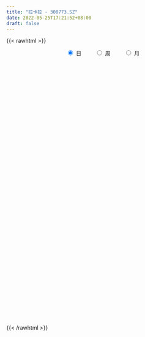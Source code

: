 ```yaml
---
title: "拉卡拉 - 300773.SZ"
date: 2022-05-25T17:21:52+08:00
draft: false
---
```

{{< rawhtml >}}
    <div style="text-align: center">
        <label style="padding: 1rem;"><input style="margin-right: .5rem" type="radio" name="period" value="D" checked onclick="period_change(this)">日</label>
        <label style="padding: 1rem;"><input style="margin-right: .5rem" type="radio" name="period" value="W" onclick="period_change(this)">周</label>
        <label style="padding: 1rem;"><input style="margin-right: .5rem" type="radio" name="period" value="M" onclick="period_change(this)">月</label>
    </div>
    <div id="chart" style="height: 700px;"></div> 
    <script type="text/javascript">
        const D_v = [160803.07,142624.68,142027.37,134098.6,210594.05,122995.12,92551.26,99454.28,98349.38,88861.72,152789.15,98281.99,84062.99,94572.2,73981.0,68712.71,73142.75,70238.64,52248.59,117407.49,98690.76,68295.58,71777.97,56145.43,89447.93,79401.2,80476.57,78385.4,79504.17,53395.86,86072.72,99013.76,75111.42,53723.32,44876.22,64886.7,54981.25,50075.33,103190.24,59879.41,67711.13,62256.85,69714.09,57352.68,43691.72,42461.54,56868.81,46925.63,53763.4,118138.87,109251.07,67720.9,59490.96,54091.11,56955.61,73068.16,64398.4,45471.44,58974.86,43978.94,95397.65,47948.38,42957.52,72365.33,58692.21,67664.6,61255.39,250917.58,187028.01,131030.06,119311.17,127317.0,115312.18,125738.49,98081.12,96312.01,86661.21,142936.98,91815.79,93757.58,81624.44,105841.49,92681.09,84234.96,100595.49,86001.74,79001.9,90422.53,79193.86,53445.3,42425.0,48021.28,52567.78,54932.78,48536.27,56606.98,51256.06,49520.22,41208.78,37449.37,33911.72,26896.24,46286.47,62187.99,88959.56,131262.37,68578.42,48716.13,46312.64,48865.7,60146.14,66788.02,49439.53,47555.42,57790.4,36535.04,42555.96,77319.53,43198.57,61859.46,116338.09,69682.22,60973.66,74834.9,82156.03,164955.34,109828.82,84692.45,162888.24,229321.56,142900.37,123500.33,762430.39,539450.74,445153.13,410130.46,298800.4,219294.68,223943.92,175053.57,129931.35,180282.38,137552.0,208005.96,334905.52,236902.97,167541.67,288715.2,243655.62,223405.75,209153.6,147527.66,214246.8,127700.8,230752.35,120829.55,157215.28,146775.84,249477.04,211222.87,234439.64,328757.03,250188.68,190160.87,159554.38,209894.17,183441.37,471820.02,354684.09,196484.45,234873.09,166933.84,209910.57,251033.05,128261.98,135387.54,110038.04,92597.26,110077.21,440983.11,249787.75,301172.2,184467.81,246397.4,211951.42,181475.98,136838.85,194658.1,195526.06,126090.07,309888.08,155456.4,269683.94,166381.39,123021.29,152206.38,111652.95,97383.87,90529.92,116971.31,104240.63,118476.55,74863.73,106105.95,115334.8,135847.63,105745.18,91927.96,106570.92,87595.92,95356.65,83148.17,54639.32,75578.39,78178.12,166766.42,102304.94,160818.34,118980.08,85359.53,123168.72,71171.86,70312.89,50267.34,123802.76,64283.63,48995.52,67248.43,71680.06,70955.97,124248.7,95804.0,89849.77,93017.09,123295.13,133988.28,136995.11,94008.52,117317.4,159561.95,86504.01,80829.41,88344.72,60303.06,110477.16,73625.13,71790.51,67655.94,115772.66,73933.62]
const D_histogram = [0.0,-0.0660321368,-0.0463718891,-0.0939034547,-0.2516814458,-0.3695214125,-0.402978935,-0.3821511604,-0.3696388981,-0.3385395336,-0.3572755943,-0.3103627364,-0.2540485801,-0.2548417058,-0.241028379,-0.2220638355,-0.158877152,-0.095812014,-0.0505887248,0.0367176291,0.0921335649,0.1155117455,0.0886025356,0.0817988002,0.1266957886,0.1624266745,0.1857019132,0.170808866,0.1221732608,0.1050755294,0.0637295647,-0.0105760275,-0.0224868457,-0.043115616,-0.0495218438,-0.066348438,-0.0484678883,-0.0230621425,0.031308068,0.0447515661,0.08023769,0.123029349,0.1187367565,0.0963742465,0.0872510213,0.0918107281,0.0591878079,0.043125382,0.0254229478,-0.061360442,-0.2122803203,-0.2858762029,-0.3358534407,-0.3293510041,-0.2819329994,-0.2126275871,-0.1423247044,-0.0894356955,-0.081300708,-0.0523182216,0.0508723177,0.1108103439,0.1389675699,0.1817884909,0.1756198881,0.2063154197,0.1814561349,0.3339022242,0.3679182636,0.3646498566,0.3622413942,0.3615870925,0.3542224913,0.3403161942,0.2909923752,0.2194774154,0.1953762514,0.2190420262,0.2070896888,0.1965797065,0.1883530232,0.1649668367,0.1239944442,0.0687591773,0.0449754466,-0.0102812804,-0.0702192337,-0.1514872042,-0.2153537028,-0.2191639326,-0.2382396367,-0.2155626904,-0.2088949251,-0.2217074755,-0.2091768706,-0.249226686,-0.2078844628,-0.1299842365,-0.0744390416,-0.043943953,-0.0146938155,-0.0049546089,0.0105633941,-0.0209118987,0.0360041188,0.0782478576,0.0846517549,0.0661487626,0.0443409849,0.0176749097,-0.0157840705,-0.0804287104,-0.0799993925,-0.0635120382,-0.0785226602,-0.0759336845,-0.0514272693,-0.009245468,0.0086395701,0.0396947386,0.0926024934,0.1223990923,0.1441654036,0.1741069407,0.1433884773,0.2010156232,0.1835398689,0.1750102228,0.0974694117,0.1221916179,0.1175383882,0.1084891264,0.3891965258,0.4159953558,0.4357349833,0.4790164294,0.3830830844,0.2870114291,0.1192921413,0.0306957084,-0.0407478872,-0.0822861135,-0.0988861246,-0.070679992,0.0034375445,-0.0028608844,0.0096972891,0.0333939932,0.0608392507,0.0858657549,0.0612817006,0.0482332543,-0.0744353101,-0.1156217553,-0.0726817212,-0.0518503076,-0.0101120971,0.0087417885,0.0537254277,0.0526175187,0.055105481,0.0053462321,0.0377548085,-0.007117527,-0.0406236392,-0.099618126,-0.1719067706,-0.0607227035,-0.0284936567,-0.0161059888,-0.0422942516,-0.1033172873,-0.0985003582,-0.253469865,-0.3307721382,-0.4605252066,-0.4857520594,-0.4526069943,-0.3657125322,-0.1103662773,0.0344880012,0.1330484226,0.157555855,0.1882495012,0.1639847551,0.0985132775,0.0614759413,0.0344893667,-0.0595281793,-0.1043413614,-0.2618696557,-0.3280284579,-0.2720760552,-0.2363498583,-0.2108061326,-0.1618706786,-0.1719458673,-0.1995806035,-0.2139815986,-0.2533068482,-0.2443503484,-0.2165315535,-0.2321000397,-0.2862812372,-0.2660830542,-0.2054612713,-0.1490157842,-0.1124853096,-0.0511670151,-0.0061279305,-0.0240553501,-0.0217420919,-0.0240448485,-0.0373616127,-0.0051061942,0.0680736271,0.1093058731,0.1849011259,0.1634165722,0.1309776741,0.0107499949,-0.0312268084,-0.1042105994,-0.1338532708,-0.2008419421,-0.2355766386,-0.2298684457,-0.2151793421,-0.2340695423,-0.2495084934,-0.3073549706,-0.3261455978,-0.2663979028,-0.2320627674,-0.1434509351,-0.0200323325,0.0785732017,0.1575545895,0.2139929191,0.2483881364,0.2761706266,0.3072951844,0.3049973116,0.2945779239,0.2866010466,0.2639656107,0.2620835557,0.2682434002,0.182144789,0.149532327]
const D_fast = [0.0,-0.0825401709,-0.0744728955,-0.1454803248,-0.3661786774,-0.5763989971,-0.7106012534,-0.785311269,-0.8652087311,-0.9187442501,-1.0267992094,-1.0574770355,-1.0646750242,-1.1291785764,-1.1756223443,-1.2121737597,-1.1887063642,-1.1495942297,-1.1170181217,-1.0205323605,-0.9420830335,-0.8898269165,-0.8945854925,-0.8809395279,-0.8043685923,-0.7280310378,-0.6583303208,-0.6305211514,-0.6486134415,-0.6394422906,-0.6648558641,-0.7418054632,-0.7593379928,-0.7907456671,-0.8095323558,-0.8429460595,-0.8371824819,-0.8175422718,-0.7553450442,-0.7307136546,-0.6751681082,-0.601619112,-0.5762275154,-0.5744964637,-0.5618069336,-0.5342945447,-0.552120513,-0.5574015935,-0.5687482907,-0.670871791,-0.8748617494,-1.0199266826,-1.1538672807,-1.229702595,-1.2527678402,-1.2366193247,-1.201897618,-1.1713675331,-1.1835577226,-1.1676547916,-1.0517461728,-0.9641055607,-0.9012064422,-0.8129383985,-0.7752020292,-0.6929276427,-0.6724228938,-0.4365012484,-0.3105056431,-0.222611586,-0.1344596999,-0.0447172284,0.0364737932,0.1076465447,0.1310708195,0.1144252135,0.1391681124,0.2175943937,0.2574144786,0.2960494228,0.3349109954,0.3527665181,0.3427927365,0.304747264,0.292207395,0.2343803478,0.1568875861,0.0377478146,-0.0799571097,-0.1385583227,-0.217193936,-0.2484076623,-0.2939636283,-0.3622030475,-0.4019666603,-0.5043231471,-0.5149520397,-0.4695478724,-0.432612438,-0.4131033377,-0.3875266541,-0.3790260996,-0.3608672482,-0.3975705156,-0.3316534685,-0.2698477652,-0.2422809292,-0.2442467309,-0.2549692623,-0.2772166101,-0.3146216079,-0.3993734254,-0.4189439557,-0.4183346109,-0.452975898,-0.4693703434,-0.4577207455,-0.4178503112,-0.3978053806,-0.3568265274,-0.2807681493,-0.2203717773,-0.1625641151,-0.0890958429,-0.0839671869,0.0239138647,0.0523230777,0.0875459872,0.034372529,0.0896426398,0.1143740071,0.1324470269,0.5104535578,0.6412512267,0.7699246,0.9329601534,0.9327975796,0.9084787815,0.7705825291,0.6896600233,0.6080294558,0.5459197012,0.504598159,0.5151342936,0.5901112162,0.5830975662,0.5980800619,0.6301252644,0.6727803345,0.7192732774,0.7100096483,0.7090195156,0.5677421236,0.4976502396,0.5224198435,0.5302886802,0.5694988664,0.5905381991,0.6489531953,0.6609996659,0.6772639985,0.6288413076,0.6706885861,0.6240368688,0.5803748469,0.4964758285,0.3812104913,0.4772138825,0.5023195151,0.5106806858,0.4739188601,0.3870665026,0.3672583421,0.1489213692,-0.0110739386,-0.2559583087,-0.4026231763,-0.4826298598,-0.4871635307,-0.2594088452,-0.1059325663,0.0258899606,0.0897863568,0.1675423783,0.184273821,0.1434306628,0.1217623119,0.103398079,-0.0055015118,-0.0764000344,-0.2993957425,-0.4475616593,-0.4596282703,-0.4829895379,-0.5101473455,-0.5016795611,-0.5547412166,-0.6322711037,-0.7001674984,-0.8028194601,-0.8549505474,-0.8812646408,-0.954858137,-1.0806096437,-1.1269322244,-1.1176757593,-1.0984842182,-1.090075071,-1.0415485303,-0.9980414283,-1.0219826854,-1.0251049503,-1.033418919,-1.0560760863,-1.0250972164,-0.9348989883,-0.866340274,-0.7445197398,-0.7251501504,-0.72484463,-0.8423848105,-0.8921683159,-0.9912047567,-1.0543107458,-1.1715099026,-1.2651387588,-1.3168976773,-1.3560034092,-1.433410995,-1.5112270694,-1.6459122894,-1.7462393159,-1.7530910966,-1.7767716531,-1.7240225546,-1.6056120351,-1.4873632004,-1.3689931653,-1.2590566059,-1.1625643545,-1.0657392076,-0.9577908537,-0.8838393986,-0.8206143053,-0.756940921,-0.7135849542,-0.6499461203,-0.5767254257,-0.6172878396,-0.6125172199]
const D_slow = [0.0,-0.0165080342,-0.0281010065,-0.0515768701,-0.1144972316,-0.2068775847,-0.3076223184,-0.4031601085,-0.4955698331,-0.5802047165,-0.669523615,-0.7471142991,-0.8106264442,-0.8743368706,-0.9345939653,-0.9901099242,-1.0298292122,-1.0537822157,-1.0664293969,-1.0572499896,-1.0342165984,-1.005338662,-0.9831880281,-0.9627383281,-0.9310643809,-0.8904577123,-0.844032234,-0.8013300175,-0.7707867023,-0.7445178199,-0.7285854288,-0.7312294357,-0.7368511471,-0.7476300511,-0.760010512,-0.7765976215,-0.7887145936,-0.7944801292,-0.7866531122,-0.7754652207,-0.7554057982,-0.724648461,-0.6949642718,-0.6708707102,-0.6490579549,-0.6261052729,-0.6113083209,-0.6005269754,-0.5941712385,-0.609511349,-0.6625814291,-0.7340504798,-0.81801384,-0.900351591,-0.9708348408,-1.0239917376,-1.0595729137,-1.0819318376,-1.1022570146,-1.11533657,-1.1026184905,-1.0749159046,-1.0401740121,-0.9947268894,-0.9508219173,-0.8992430624,-0.8538790287,-0.7704034726,-0.6784239067,-0.5872614426,-0.496701094,-0.4063043209,-0.3177486981,-0.2326696495,-0.1599215557,-0.1050522019,-0.056208139,-0.0014476325,0.0503247897,0.0994697163,0.1465579722,0.1877996813,0.2187982924,0.2359880867,0.2472319483,0.2446616282,0.2271068198,0.1892350188,0.1353965931,0.0806056099,0.0210457007,-0.0328449719,-0.0850687032,-0.140495572,-0.1927897897,-0.2550964612,-0.3070675769,-0.339563636,-0.3581733964,-0.3691593846,-0.3728328385,-0.3740714908,-0.3714306422,-0.3766586169,-0.3676575872,-0.3480956228,-0.3269326841,-0.3103954935,-0.2993102472,-0.2948915198,-0.2988375374,-0.318944715,-0.3389445632,-0.3548225727,-0.3744532378,-0.3934366589,-0.4062934762,-0.4086048432,-0.4064449507,-0.396521266,-0.3733706427,-0.3427708696,-0.3067295187,-0.2632027835,-0.2273556642,-0.1771017584,-0.1312167912,-0.0874642355,-0.0630968826,-0.0325489781,-0.0031643811,0.0239579005,0.121257032,0.2252558709,0.3341896167,0.4539437241,0.5497144952,0.6214673524,0.6512903878,0.6589643149,0.6487773431,0.6282058147,0.6034842836,0.5858142856,0.5866736717,0.5859584506,0.5883827728,0.5967312712,0.6119410838,0.6334075225,0.6487279477,0.6607862613,0.6421774337,0.6132719949,0.5951015646,0.5821389877,0.5796109635,0.5817964106,0.5952277675,0.6083821472,0.6221585175,0.6234950755,0.6329337776,0.6311543958,0.620998486,0.5960939545,0.5531172619,0.537936586,0.5308131718,0.5267866746,0.5162131117,0.4903837899,0.4657587004,0.4023912341,0.3196981996,0.2045668979,0.0831288831,-0.0300228655,-0.1214509985,-0.1490425679,-0.1404205676,-0.1071584619,-0.0677694982,-0.0207071229,0.0202890659,0.0449173853,0.0602863706,0.0689087123,0.0540266674,0.0279413271,-0.0375260868,-0.1195332013,-0.1875522151,-0.2466396797,-0.2993412128,-0.3398088825,-0.3827953493,-0.4326905002,-0.4861858998,-0.5495126119,-0.610600199,-0.6647330874,-0.7227580973,-0.7943284066,-0.8608491701,-0.912214488,-0.949468434,-0.9775897614,-0.9903815152,-0.9919134978,-0.9979273354,-1.0033628583,-1.0093740705,-1.0187144736,-1.0199910222,-1.0029726154,-0.9756461471,-0.9294208657,-0.8885667226,-0.8558223041,-0.8531348054,-0.8609415075,-0.8869941573,-0.920457475,-0.9706679605,-1.0295621202,-1.0870292316,-1.1408240671,-1.1993414527,-1.261718576,-1.3385573187,-1.4200937181,-1.4866931938,-1.5447088857,-1.5805716195,-1.5855797026,-1.5659364022,-1.5265477548,-1.473049525,-1.4109524909,-1.3419098342,-1.2650860381,-1.1888367102,-1.1151922292,-1.0435419676,-0.9775505649,-0.912029676,-0.8449688259,-0.7994326287,-0.7620495469]
const D_data = [['2021-05-14', 33.8977, 34.0047, 33.5866, 34.4227],['2021-05-17', 33.9, 32.97, 32.96, 33.9],['2021-05-18', 32.83, 33.87, 32.67, 34.25],['2021-05-19', 33.66, 32.89, 32.76, 34.06],['2021-05-20', 32.3, 30.8, 30.75, 32.4],['2021-05-21', 30.88, 30.28, 30.2, 31.43],['2021-05-24', 30.0, 30.58, 29.69, 30.63],['2021-05-25', 30.45, 30.86, 30.1, 31.05],['2021-05-26', 30.73, 30.48, 30.37, 31.14],['2021-05-27', 30.39, 30.47, 30.35, 30.76],['2021-05-28', 30.44, 29.51, 29.33, 30.45],['2021-05-31', 29.38, 30.04, 29.01, 30.09],['2021-06-01', 29.86, 30.1, 29.72, 30.35],['2021-06-02', 30.11, 29.21, 29.18, 30.16],['2021-06-03', 29.16, 29.1, 29.0, 29.86],['2021-06-04', 28.95, 28.93, 28.7, 29.25],['2021-06-07', 28.94, 29.41, 28.8, 29.43],['2021-06-08', 29.35, 29.5, 29.17, 29.72],['2021-06-09', 29.5, 29.36, 29.09, 29.64],['2021-06-10', 29.28, 30.09, 29.25, 30.28],['2021-06-11', 29.91, 29.98, 29.79, 30.55],['2021-06-15', 30.03, 29.73, 29.51, 30.28],['2021-06-16', 29.55, 29.03, 28.93, 29.85],['2021-06-17', 29.05, 29.12, 28.8, 29.21],['2021-06-18', 29.15, 29.82, 28.8, 29.82],['2021-06-21', 29.55, 29.91, 29.31, 30.1],['2021-06-22', 29.72, 29.93, 29.65, 30.2],['2021-06-23', 29.75, 29.5, 29.34, 29.91],['2021-06-24', 29.45, 28.91, 28.88, 29.58],['2021-06-25', 28.91, 29.11, 28.88, 29.2],['2021-06-28', 28.95, 28.61, 28.56, 29.06],['2021-06-29', 28.53, 27.8, 27.79, 28.88],['2021-06-30', 27.79, 28.23, 27.67, 28.5],['2021-07-01', 28.08, 27.9, 27.79, 28.3],['2021-07-02', 27.82, 27.86, 27.8, 28.27],['2021-07-05', 27.77, 27.51, 27.31, 28.0],['2021-07-06', 27.5, 27.79, 27.15, 27.79],['2021-07-07', 27.65, 27.86, 27.42, 27.89],['2021-07-08', 27.73, 28.33, 27.52, 28.78],['2021-07-09', 28.08, 27.92, 27.79, 28.12],['2021-07-12', 28.09, 28.27, 28.0, 28.51],['2021-07-13', 28.28, 28.55, 28.2, 28.62],['2021-07-14', 28.72, 28.06, 28.0, 28.78],['2021-07-15', 28.12, 27.75, 27.57, 28.27],['2021-07-16', 27.75, 27.81, 27.7, 28.16],['2021-07-19', 27.78, 27.95, 27.43, 28.0],['2021-07-20', 27.75, 27.38, 27.36, 27.75],['2021-07-21', 27.38, 27.41, 27.24, 27.55],['2021-07-22', 27.45, 27.24, 27.14, 27.45],['2021-07-23', 27.18, 25.99, 25.98, 27.27],['2021-07-26', 25.74, 24.34, 24.23, 25.74],['2021-07-27', 24.46, 24.4, 24.32, 24.95],['2021-07-28', 24.18, 24.0, 23.3, 24.5],['2021-07-29', 24.24, 24.2, 24.09, 24.45],['2021-07-30', 24.12, 24.48, 23.75, 24.48],['2021-08-02', 24.4, 24.73, 23.91, 24.91],['2021-08-03', 24.55, 24.83, 24.55, 25.17],['2021-08-04', 24.91, 24.7, 24.63, 24.95],['2021-08-05', 24.61, 24.08, 24.04, 24.65],['2021-08-06', 24.11, 24.23, 23.9, 24.27],['2021-08-09', 24.16, 25.36, 24.12, 25.56],['2021-08-10', 25.35, 25.17, 24.96, 25.35],['2021-08-11', 25.1, 24.96, 24.89, 25.17],['2021-08-12', 25.1, 25.32, 24.95, 25.73],['2021-08-13', 25.1, 24.81, 24.63, 25.24],['2021-08-16', 24.71, 25.36, 24.66, 25.64],['2021-08-17', 25.33, 24.71, 24.71, 25.56],['2021-08-18', 25.03, 27.37, 24.82, 28.55],['2021-08-19', 27.35, 26.57, 26.5, 27.87],['2021-08-20', 26.41, 26.39, 26.01, 27.13],['2021-08-23', 26.4, 26.6, 26.05, 27.1],['2021-08-24', 26.6, 26.84, 26.35, 27.25],['2021-08-25', 27.03, 26.97, 26.81, 27.5],['2021-08-26', 26.8, 27.07, 26.27, 27.5],['2021-08-27', 27.09, 26.68, 26.61, 27.45],['2021-08-30', 26.83, 26.26, 26.13, 27.25],['2021-08-31', 26.2, 26.75, 25.9, 26.77],['2021-09-01', 26.64, 27.51, 26.36, 27.51],['2021-09-02', 27.48, 27.27, 27.08, 27.68],['2021-09-03', 27.78, 27.4, 27.1, 27.88],['2021-09-06', 27.53, 27.55, 27.25, 27.78],['2021-09-07', 27.45, 27.44, 27.32, 28.1],['2021-09-08', 27.5, 27.19, 27.0, 27.5],['2021-09-09', 27.07, 26.86, 26.54, 27.07],['2021-09-10', 26.75, 27.12, 26.64, 27.52],['2021-09-13', 27.23, 26.56, 26.5, 27.32],['2021-09-14', 26.63, 26.19, 26.1, 27.12],['2021-09-15', 26.01, 25.48, 25.36, 26.13],['2021-09-16', 25.56, 25.18, 25.01, 25.91],['2021-09-17', 25.2, 25.59, 25.08, 25.68],['2021-09-22', 25.18, 25.16, 24.96, 25.43],['2021-09-23', 25.2, 25.51, 25.2, 25.62],['2021-09-24', 25.53, 25.21, 25.17, 25.76],['2021-09-27', 25.3, 24.76, 24.66, 25.51],['2021-09-28', 24.57, 24.88, 24.13, 24.96],['2021-09-29', 24.61, 23.93, 23.92, 24.72],['2021-09-30', 24.24, 24.73, 24.08, 24.85],['2021-10-08', 24.89, 25.33, 24.88, 25.55],['2021-10-11', 25.33, 25.28, 25.21, 25.63],['2021-10-12', 25.28, 25.1, 24.75, 25.33],['2021-10-13', 25.1, 25.17, 24.79, 25.32],['2021-10-14', 25.27, 24.97, 24.83, 25.27],['2021-10-15', 25.0, 25.06, 24.82, 25.33],['2021-10-18', 25.06, 24.37, 24.17, 25.06],['2021-10-19', 24.46, 25.5, 24.38, 25.85],['2021-10-20', 25.62, 25.58, 25.57, 26.69],['2021-10-21', 25.53, 25.28, 25.09, 25.71],['2021-10-22', 25.24, 24.95, 24.88, 25.35],['2021-10-25', 25.05, 24.8, 24.65, 25.05],['2021-10-26', 24.88, 24.59, 24.55, 25.0],['2021-10-27', 24.64, 24.3, 24.02, 24.88],['2021-10-28', 24.17, 23.56, 23.48, 24.3],['2021-10-29', 23.7, 24.09, 23.56, 24.22],['2021-11-01', 24.13, 24.23, 23.93, 24.43],['2021-11-02', 24.04, 23.73, 23.55, 24.33],['2021-11-03', 23.7, 23.8, 23.61, 23.95],['2021-11-04', 23.8, 24.04, 23.73, 24.08],['2021-11-05', 23.98, 24.36, 23.91, 24.68],['2021-11-08', 24.25, 24.16, 24.0, 24.34],['2021-11-09', 24.2, 24.42, 24.08, 24.58],['2021-11-10', 24.86, 24.92, 24.6, 25.38],['2021-11-11', 24.74, 24.89, 24.66, 25.08],['2021-11-12', 24.89, 24.99, 24.81, 25.28],['2021-11-15', 24.98, 25.32, 24.86, 25.44],['2021-11-16', 25.23, 24.65, 24.6, 25.31],['2021-11-17', 24.71, 25.94, 24.67, 26.45],['2021-11-18', 25.65, 25.24, 25.22, 25.88],['2021-11-19', 25.24, 25.41, 25.0, 25.59],['2021-11-22', 24.78, 24.41, 24.12, 24.79],['2021-11-23', 24.1, 25.63, 24.01, 26.2],['2021-11-24', 25.43, 25.41, 25.25, 25.78],['2021-11-25', 25.28, 25.41, 24.95, 25.8],['2021-11-26', 25.23, 29.99, 25.1, 30.28],['2021-11-29', 27.6, 27.99, 27.22, 28.84],['2021-11-30', 27.75, 28.41, 27.5, 29.58],['2021-12-01', 28.46, 29.3, 28.3, 30.45],['2021-12-02', 28.98, 27.83, 27.72, 29.31],['2021-12-03', 27.88, 27.66, 27.42, 28.49],['2021-12-06', 27.28, 26.3, 26.3, 27.29],['2021-12-07', 26.49, 26.75, 26.08, 26.98],['2021-12-08', 26.75, 26.62, 26.41, 26.75],['2021-12-09', 26.48, 26.73, 26.13, 27.24],['2021-12-10', 26.56, 26.9, 26.42, 27.09],['2021-12-13', 26.83, 27.51, 26.66, 27.6],['2021-12-14', 27.66, 28.42, 27.3, 29.15],['2021-12-15', 28.6, 27.68, 27.62, 29.07],['2021-12-16', 27.98, 28.02, 27.74, 28.49],['2021-12-17', 27.81, 28.36, 27.6, 29.5],['2021-12-20', 28.31, 28.67, 27.72, 29.3],['2021-12-21', 28.28, 28.93, 28.23, 29.46],['2021-12-22', 28.78, 28.46, 28.28, 29.58],['2021-12-23', 28.26, 28.64, 28.11, 28.87],['2021-12-24', 28.49, 26.98, 26.92, 28.6],['2021-12-27', 27.18, 27.57, 27.11, 27.97],['2021-12-28', 27.75, 28.64, 27.67, 29.48],['2021-12-29', 28.88, 28.57, 28.23, 28.9],['2021-12-30', 28.53, 29.06, 28.3, 29.36],['2021-12-31', 29.08, 29.02, 28.71, 29.45],['2022-01-04', 29.33, 29.63, 29.06, 30.15],['2022-01-05', 30.0, 29.3, 28.9, 30.19],['2022-01-06', 29.0, 29.48, 28.82, 30.36],['2022-01-07', 30.19, 28.81, 28.7, 30.95],['2022-01-10', 28.54, 29.9, 28.3, 30.28],['2022-01-11', 29.6, 29.0, 28.71, 29.88],['2022-01-12', 28.89, 29.0, 28.78, 29.68],['2022-01-13', 29.1, 28.46, 28.32, 29.62],['2022-01-14', 28.23, 27.91, 27.76, 28.67],['2022-01-17', 28.24, 30.3, 28.23, 30.66],['2022-01-18', 30.54, 29.74, 29.66, 30.76],['2022-01-19', 29.44, 29.67, 29.3, 30.11],['2022-01-20', 29.74, 29.2, 28.43, 29.92],['2022-01-21', 28.94, 28.54, 28.53, 29.63],['2022-01-24', 28.15, 29.2, 28.01, 29.76],['2022-01-25', 29.0, 26.71, 26.7, 29.0],['2022-01-26', 26.7, 26.87, 26.21, 27.5],['2022-01-27', 26.63, 25.37, 25.35, 26.9],['2022-01-28', 25.69, 25.9, 25.65, 26.34],['2022-02-07', 26.75, 26.28, 26.06, 26.84],['2022-02-08', 26.03, 26.94, 25.83, 26.99],['2022-02-09', 27.2, 29.77, 27.14, 30.27],['2022-02-10', 29.6, 29.42, 28.9, 29.87],['2022-02-11', 29.29, 29.55, 29.18, 30.28],['2022-02-14', 29.04, 29.06, 28.81, 29.7],['2022-02-15', 29.79, 29.42, 29.07, 30.36],['2022-02-16', 29.87, 28.89, 28.65, 30.14],['2022-02-17', 28.42, 28.24, 28.11, 29.08],['2022-02-18', 27.88, 28.39, 27.64, 28.44],['2022-02-21', 28.17, 28.39, 28.09, 28.87],['2022-02-22', 27.83, 27.22, 27.0, 27.93],['2022-02-23', 27.22, 27.4, 27.0, 27.55],['2022-02-24', 27.0, 25.29, 24.8, 27.26],['2022-02-25', 25.62, 25.58, 25.3, 26.12],['2022-02-28', 27.35, 26.82, 26.44, 27.77],['2022-03-01', 26.82, 26.58, 26.34, 27.2],['2022-03-02', 26.27, 26.4, 26.18, 26.79],['2022-03-03', 26.39, 26.7, 25.9, 26.7],['2022-03-04', 26.41, 25.88, 25.8, 26.46],['2022-03-07', 25.9, 25.35, 25.2, 25.95],['2022-03-08', 25.27, 25.17, 24.84, 25.63],['2022-03-09', 25.25, 24.45, 23.37, 25.47],['2022-03-10', 25.01, 24.69, 24.65, 25.25],['2022-03-11', 24.12, 24.75, 23.69, 24.95],['2022-03-14', 24.45, 23.96, 23.91, 24.75],['2022-03-15', 24.14, 22.97, 22.96, 24.4],['2022-03-16', 23.3, 23.47, 22.36, 23.59],['2022-03-17', 23.62, 23.88, 23.46, 24.33],['2022-03-18', 23.66, 23.87, 23.52, 23.98],['2022-03-21', 23.8, 23.63, 23.4, 24.09],['2022-03-22', 23.51, 24.0, 23.32, 24.28],['2022-03-23', 23.99, 23.92, 23.67, 24.15],['2022-03-24', 23.87, 23.05, 22.98, 23.87],['2022-03-25', 23.36, 23.1, 23.07, 23.76],['2022-03-28', 22.75, 22.88, 22.55, 23.27],['2022-03-29', 23.0, 22.53, 22.43, 23.02],['2022-03-30', 22.76, 22.99, 22.44, 23.1],['2022-03-31', 22.88, 23.67, 22.73, 23.96],['2022-04-01', 23.37, 23.51, 23.16, 23.8],['2022-04-06', 23.8, 24.24, 23.69, 24.6],['2022-04-07', 24.09, 23.18, 23.18, 24.21],['2022-04-08', 23.24, 22.89, 22.46, 23.26],['2022-04-11', 22.6, 21.31, 21.19, 22.74],['2022-04-12', 21.33, 21.72, 21.01, 21.77],['2022-04-13', 21.49, 20.84, 20.82, 21.63],['2022-04-14', 21.02, 20.88, 20.84, 21.22],['2022-04-15', 20.7, 19.88, 19.65, 20.7],['2022-04-18', 19.59, 19.69, 19.15, 19.91],['2022-04-19', 19.55, 19.78, 19.55, 19.9],['2022-04-20', 19.9, 19.61, 19.56, 20.2],['2022-04-21', 19.37, 18.83, 18.69, 19.65],['2022-04-22', 18.55, 18.41, 18.41, 18.96],['2022-04-25', 18.03, 17.27, 17.24, 18.32],['2022-04-26', 17.27, 17.1, 17.08, 17.83],['2022-04-27', 16.9, 17.75, 16.75, 17.77],['2022-04-28', 17.55, 17.27, 16.92, 17.63],['2022-04-29', 17.25, 17.91, 17.15, 18.02],['2022-05-05', 17.78, 18.63, 17.7, 18.9],['2022-05-06', 18.08, 18.72, 18.04, 19.3],['2022-05-09', 18.72, 18.83, 18.38, 19.08],['2022-05-10', 18.5, 18.85, 18.39, 19.07],['2022-05-11', 18.71, 18.8, 18.66, 19.49],['2022-05-12', 18.58, 18.9, 18.56, 19.08],['2022-05-13', 18.97, 19.15, 18.89, 19.34],['2022-05-16', 19.08, 18.88, 18.77, 19.23],['2022-05-17', 18.88, 18.82, 18.47, 18.91],['2022-05-18', 19.12, 18.88, 18.86, 19.66],['2022-05-19', 18.54, 18.69, 18.4, 18.72],['2022-05-20', 18.95, 18.96, 18.71, 19.07],['2022-05-23', 18.96, 19.16, 18.85, 19.17],['2022-05-24', 19.18, 17.85, 17.81, 19.19],['2022-05-25', 17.8, 18.22, 17.79, 18.53]]
const W_v = [472.1,1785.1,681020.1899999999,447491.2,301670.03,323792.05,200037.48,209179.91,459258.64,243579.13,218126.48,142552.56,294630.38,297735.01,187947.71,210531.45,188986.32,215107.99,202941.11,346547.67,343998.97,371322.83,380536.8,35172.77,143600.02,197016.11,175387.37,201484.09,102659.36,92492.06,228241.36,118666.31,183968.12,222254.61,157811.07,87745.77,359254.34,318789.5,221567.06,208407.32,179442.91,181300.17,264637.23,279220.4,160810.6,146066.17,163758.37,109465.58,110302.38,131423.62,165881.27,102538.8,191040.21,142223.4,238454.35,244395.05,337608.39,582381.45,350890.9,370923.39,316501.48,746624.73,1970220.0300000003,1323936.1599999999,914695.9300000001,580719.96,959064.3800000001,700992.47,688386.3699999999,960661.92,1080343.5299999998,1300760.46,1978020.6299999999,1053951.9299999999,372029.13,161857.61,842881.1499999999,489018.47,558254.71,547076.7100000001,440167.33,674138.3099999999,443672.74,435986.86,468519.31,669554.6799999999,686652.5599999999,439858.16,554086.66,549402.03,467474.52,369638.38,387852.63,164914.72,329585.4,531228.99,658932.7699999999,391662.79,226926.2,545513.05,392455.47,268854.19,938400.86,951224.67,685007.99,332844.04,961528.28,752339.8199999999,532005.79,419610.89,411728.23,285666.91,371163.2,358797.4399999999,333012.9300000001,300726.47,318158.25,347509.65,285891.8,317361.09,697895.6400000001,585759.96,511483.57,464977.47,388065.33,143014.06,211332.09,49520.22,185752.58,399704.47,271552.03,261756.35,352052.0,516467.54,1421040.8899999999,1912829.4099999999,846763.22,1236071.3200000001,1037989.4299999999,783273.8199999999,1023896.5800000001,993239.47,1424795.4900000002,834631.1800000001,1194617.53,961131.46,981618.7100000001,822945.95,527602.28,537897.29,464599.6199999999,477467.19,365157.95,438723.5700000001,323163.61,526214.6900000001,270983.39,538221.29,404540.58,257362.22]
const W_histogram = [0.0,0.33386849,0.7184906917,0.6369040487,0.4568489304,0.3959787421,0.0345034059,-0.208186714,-0.123158557,-0.2570239908,-0.2035084752,-0.2671138424,-0.1386987093,0.0321733771,0.0815863884,-0.0676333783,-0.1123050559,-0.0267237918,-0.0515199325,0.2096920062,0.4996698829,0.6420554447,0.4577100437,0.2578515246,0.1857367932,0.1328011928,-0.0525109805,-0.1658962401,-0.2541189733,-0.436569999,-0.6961762086,-0.8294019201,-0.6085357109,-0.356577784,-0.1174322382,0.1937071079,0.8372206603,1.1346758068,1.2579693445,1.1807401173,0.9713412531,0.9617185312,1.2381740845,1.0836937376,0.9651290187,0.5817443731,0.3072094656,-0.0253549086,-0.1539228564,-0.1478327917,-0.2033005283,-0.4094967819,-0.6993241046,-0.8058178467,-0.85030929,-1.0178497483,-0.9021573835,-0.8485890999,-0.8123755827,-0.7492490082,-0.7024897759,-0.4801088722,0.1104126757,0.1125833836,-0.0198788217,-0.0380416347,0.1777805535,0.0309930195,-0.0538005619,-0.0622782689,-0.0397138541,0.1184670071,0.4231912209,0.3344375402,0.2033373664,0.1476393146,0.028259894,-0.12856707,-0.3977497883,-0.588333031,-0.6662129042,-0.5884367623,-0.6230440059,-0.5964428629,-0.5110334626,-0.4640439187,-0.7136446336,-0.7504213261,-0.7171615709,-0.6016503961,-0.5037892868,-0.5276758339,-0.5826140941,-0.5510626152,-0.292619155,-0.1337592515,0.0830810584,0.1075662768,0.0428435717,0.1562861079,0.2125525233,0.2407097344,0.4347291524,0.6011860203,0.5932351497,0.6233139241,0.7040088277,0.4860367088,0.2797466204,0.1030804267,0.0580309009,0.0204860859,-0.0455331675,-0.160296568,-0.2156292807,-0.2411688975,-0.3552744824,-0.4983166789,-0.5704512537,-0.5400920565,-0.3820345851,-0.2336779954,-0.0712046332,0.0279443525,0.0023695214,-0.0266541941,-0.0626391484,-0.0320350374,-0.0167468616,-0.0016108529,-0.0352232506,-0.0254339467,0.0340778597,0.1081556803,0.4527148875,0.506732339,0.4748509493,0.5313940375,0.4579424736,0.5240758992,0.52944745,0.4512121433,0.4212875242,0.2135678458,0.3062250187,0.2746344287,0.0608986864,-0.0574635939,-0.2009711776,-0.3363039758,-0.4516321601,-0.4720419416,-0.4965451073,-0.6737219203,-0.8374889654,-0.9204541482,-0.8627260761,-0.7421247836,-0.6263133927,-0.5532474639]
const W_fast = [0.0,0.4173356125,0.9815804872,1.0592198563,0.9933769706,1.0315014678,0.6786519831,0.3839151847,0.4381537024,0.240032271,0.2426706677,0.1122868399,0.2060272957,0.3849427264,0.4547523348,0.2886242235,0.215876282,0.2947765981,0.2571004742,0.5707354145,0.9856307619,1.2885301849,1.2186122949,1.0832166568,1.0575361238,1.0378008216,0.8393609031,0.6845015835,0.532749107,0.2411555815,-0.1924946801,-0.5330708717,-0.4643385902,-0.3015251093,-0.0917376231,0.2678285,1.1206472175,1.7017713157,2.1395571895,2.3575129917,2.3909494408,2.6217563517,3.207755426,3.3241985136,3.4469160493,3.2089674969,3.011234956,2.6723318545,2.5052831927,2.4744150594,2.3681221908,2.0595517417,1.5948933928,1.286945189,1.0298764232,0.6078735278,0.4980265468,0.3394475554,0.1725671769,0.0483814994,-0.0804817123,0.0218719733,0.6399966902,0.6703132441,0.5328813333,0.5052081117,0.7654754382,0.6264361591,0.5281924372,0.5041451629,0.5167811143,0.7045787273,1.1151007462,1.1099564506,1.0296906184,1.0109023953,0.8985879481,0.7096192166,0.3409990513,0.0033325508,-0.2411005484,-0.3104335971,-0.5008018422,-0.6233114149,-0.6656603802,-0.7346818159,-1.1626936894,-1.3870757134,-1.5331063508,-1.5680077751,-1.5960939875,-1.7518994931,-1.9524912767,-2.0587054517,-1.8734167802,-1.7479966896,-1.5103861151,-1.4590093274,-1.5130211397,-1.3605070764,-1.2511025303,-1.1627678855,-0.8600661794,-0.5433128065,-0.4029548897,-0.2170476342,0.0396494763,-0.0568134654,-0.1931668987,-0.3440629857,-0.3746047863,-0.4070280798,-0.4844306251,-0.6392681676,-0.7485082005,-0.8343400417,-1.0372642472,-1.3048856134,-1.5196330016,-1.6242968185,-1.5617479934,-1.4718109026,-1.3271386986,-1.2210036249,-1.2459860757,-1.2816733396,-1.3333180811,-1.3107227294,-1.2996212689,-1.2848879735,-1.3273061839,-1.3238753666,-1.2558440953,-1.1547273546,-0.6969894255,-0.5162888893,-0.4294575417,-0.2400659441,-0.1990318896,-0.0018794893,0.135853924,0.1704216532,0.2458189151,0.0914911982,0.2607046257,0.297772643,0.0992615723,-0.0334666065,-0.2272169846,-0.4466257768,-0.6748620011,-0.813282268,-0.9619217106,-1.3075290036,-1.6806682901,-1.9937470099,-2.1517004568,-2.2166303603,-2.2573973175,-2.3226432547]
const W_slow = [0.0,0.0834671225,0.2630897954,0.4223158076,0.5365280402,0.6355227257,0.6441485772,0.5921018987,0.5613122595,0.4970562618,0.446179143,0.3794006823,0.344726005,0.3527693493,0.3731659464,0.3562576018,0.3281813379,0.3215003899,0.3086204068,0.3610434083,0.485960879,0.6464747402,0.7609022511,0.8253651323,0.8717993306,0.9049996288,0.8918718837,0.8503978236,0.7868680803,0.6777255806,0.5036815284,0.2963310484,0.1441971207,0.0550526747,0.0256946151,0.0741213921,0.2834265572,0.5670955089,0.881587845,1.1767728743,1.4196081876,1.6600378204,1.9695813416,2.240504776,2.4817870306,2.6272231239,2.7040254903,2.6976867632,2.6592060491,2.6222478511,2.5714227191,2.4690485236,2.2942174974,2.0927630358,1.8801857132,1.6257232762,1.4001839303,1.1880366553,0.9849427596,0.7976305076,0.6220080636,0.5019808456,0.5295840145,0.5577298604,0.552760155,0.5432497463,0.5876948847,0.5954431396,0.5819929991,0.5664234319,0.5564949683,0.5861117201,0.6919095253,0.7755189104,0.826353252,0.8632630807,0.8703280542,0.8381862867,0.7387488396,0.5916655818,0.4251123558,0.2780031652,0.1222421637,-0.026868552,-0.1546269176,-0.2706378973,-0.4490490557,-0.6366543872,-0.81594478,-0.966357379,-1.0923047007,-1.2242236592,-1.3698771827,-1.5076428365,-1.5807976252,-1.6142374381,-1.5934671735,-1.5665756043,-1.5558647114,-1.5167931844,-1.4636550536,-1.40347762,-1.2947953318,-1.1444988268,-0.9961900394,-0.8403615583,-0.6643593514,-0.5428501742,-0.4729135191,-0.4471434124,-0.4326356872,-0.4275141657,-0.4388974576,-0.4789715996,-0.5328789198,-0.5931711442,-0.6819897648,-0.8065689345,-0.9491817479,-1.084204762,-1.1797134083,-1.2381329072,-1.2559340655,-1.2489479773,-1.248355597,-1.2550191455,-1.2706789326,-1.278687692,-1.2828744074,-1.2832771206,-1.2920829333,-1.2984414199,-1.289921955,-1.2628830349,-1.149704313,-1.0230212283,-0.904308491,-0.7714599816,-0.6569743632,-0.5259553884,-0.3935935259,-0.2807904901,-0.175468609,-0.1220766476,-0.0455203929,0.0231382142,0.0383628859,0.0239969874,-0.026245807,-0.110321801,-0.223229841,-0.3412403264,-0.4653766032,-0.6338070833,-0.8431793247,-1.0732928617,-1.2889743807,-1.4745055766,-1.6310839248,-1.7693957908]
const W_data = [['2019-04-26', 18.8752, 24.9102, 18.8752, 24.9102],['2019-04-30', 27.4008, 30.1418, 27.4008, 30.1418],['2019-05-10', 33.1474, 33.1758, 30.8129, 35.8176],['2019-05-17', 32.1975, 28.7476, 28.2514, 32.8308],['2019-05-24', 28.2514, 27.311, 26.1342, 28.4641],['2019-05-31', 27.1739, 28.5775, 26.1342, 29.4093],['2019-06-06', 28.0482, 23.9272, 23.6342, 28.3554],['2019-06-14', 24.0643, 23.7949, 23.7476, 25.5671],['2019-06-21', 23.19, 27.4244, 22.5851, 29.6786],['2019-06-28', 27.0463, 24.4707, 24.1163, 27.8828],['2019-07-05', 25.0331, 26.4839, 24.8582, 26.8951],['2019-07-12', 26.2004, 24.8582, 24.3006, 26.2004],['2019-07-19', 25.0236, 27.3299, 24.8629, 29.5652],['2019-07-26', 27.4102, 28.6815, 25.9026, 30.2127],['2019-08-02', 28.5822, 27.8544, 27.4575, 29.0123],['2019-08-09', 27.8214, 25.1512, 24.9575, 28.5208],['2019-08-16', 25.1418, 25.9121, 24.8677, 26.6871],['2019-08-23', 26.224, 27.6465, 25.9688, 28.3507],['2019-08-30', 26.8998, 26.4414, 26.0019, 27.8261],['2019-09-06', 26.4887, 30.7798, 26.0066, 33.5539],['2019-09-12', 31.3989, 32.982, 30.9357, 34.5558],['2019-09-20', 33.4594, 32.845, 30.6238, 36.2476],['2019-09-27', 32.7221, 29.1777, 28.9225, 35.3214],['2019-09-30', 29.2911, 28.3412, 28.3176, 29.6597],['2019-10-11', 28.5917, 29.5038, 27.7457, 30.0095],['2019-10-18', 30.0284, 29.6597, 28.2325, 30.4301],['2019-10-25', 29.6219, 27.5142, 26.6115, 29.9338],['2019-11-01', 28.828, 27.6418, 27.0321, 30.241],['2019-11-08', 27.4716, 27.3582, 26.7958, 28.1096],['2019-11-15', 25.8507, 25.2694, 25.0851, 26.4414],['2019-11-22', 25.0851, 22.7316, 21.7108, 25.983],['2019-11-29', 22.9112, 22.6938, 21.7391, 23.2042],['2019-12-06', 22.6843, 26.8242, 22.3535, 26.8242],['2019-12-13', 27.7316, 28.1238, 26.4839, 28.7949],['2019-12-20', 28.3554, 29.1115, 27.8733, 29.5132],['2019-12-27', 28.8374, 31.5454, 27.3535, 31.5454],['2020-01-03', 34.7023, 38.7429, 34.7023, 39.9338],['2020-01-10', 37.3582, 37.8119, 37.207, 39.8771],['2020-01-17', 37.3346, 37.8355, 36.673, 38.9414],['2020-01-23', 37.9017, 36.5737, 35.1323, 41.569],['2020-02-07', 32.9159, 35.189, 31.6966, 35.293],['2020-02-14', 35.2883, 38.0955, 35.2599, 38.6011],['2020-02-21', 38.5113, 43.5491, 37.5709, 45.6947],['2020-02-28', 47.259, 39.7117, 39.5558, 47.9064],['2020-03-06', 40.8223, 40.5813, 40.0284, 43.0388],['2020-03-13', 39.9291, 36.8856, 34.8582, 40.4017],['2020-03-20', 37.0747, 37.2023, 34.7543, 38.9839],['2020-03-27', 36.1957, 35.3261, 34.3762, 36.9471],['2020-04-03', 34.5132, 36.9423, 32.6087, 37.1834],['2020-04-10', 38.0435, 38.5539, 37.4764, 39.9338],['2020-04-17', 37.6938, 37.8781, 34.4518, 38.7287],['2020-04-24', 37.7647, 35.3922, 35.2883, 38.3223],['2020-04-30', 35.3875, 32.8922, 30.2079, 35.397],['2020-05-08', 32.0841, 33.8233, 31.7486, 34.7732],['2020-05-15', 34.0265, 33.8091, 32.4669, 34.5085],['2020-05-22', 33.5728, 31.1909, 31.0161, 34.896],['2020-05-29', 31.1862, 34.0454, 30.6238, 35.5104],['2020-06-05', 34.0922, 33.2075, 32.284, 35.1809],['2020-06-12', 33.1006, 32.7215, 31.7688, 33.5186],['2020-06-19', 32.5659, 32.8284, 32.2548, 33.6741],['2020-06-24', 33.0325, 32.4396, 31.8466, 33.3825],['2020-07-03', 32.5659, 34.9768, 32.3715, 36.0267],['2020-07-10', 35.5309, 41.7233, 35.1712, 43.4148],['2020-07-17', 42.6759, 36.1239, 35.5309, 44.0369],['2020-07-24', 36.7169, 34.1991, 34.0727, 39.3707],['2020-07-31', 34.7046, 35.2781, 33.7422, 35.8517],['2020-08-07', 35.3851, 38.8847, 35.1712, 39.1763],['2020-08-14', 38.7972, 34.6949, 32.8284, 39.1569],['2020-08-21', 35.0448, 34.9184, 34.5102, 37.3585],['2020-08-28', 35.0448, 35.6573, 33.9074, 37.8251],['2020-09-04', 35.8711, 36.1239, 35.3462, 38.8264],['2020-09-11', 36.3766, 38.4278, 34.5782, 38.7194],['2020-09-18', 38.875, 41.8302, 37.5529, 42.5107],['2020-09-25', 41.8885, 37.8931, 37.8154, 42.2288],['2020-09-30', 37.9709, 37.096, 36.5127, 38.2334],['2020-10-09', 38.107, 37.7959, 37.4168, 38.2334],['2020-10-16', 38.6125, 36.7169, 36.2891, 40.1387],['2020-10-23', 37.0377, 35.5795, 35.4823, 37.1835],['2020-10-30', 35.5892, 32.9159, 32.1285, 36.3183],['2020-11-06', 32.9548, 32.3521, 31.3022, 33.3145],['2020-11-13', 32.5951, 32.6048, 32.109, 34.4616],['2020-11-20', 34.0338, 34.1019, 32.7409, 35.6378],['2020-11-27', 34.1213, 32.3521, 31.9146, 34.4713],['2020-12-04', 32.4882, 32.6145, 32.2257, 33.5283],['2020-12-11', 32.6534, 33.1978, 31.2633, 33.3922],['2020-12-18', 33.713, 32.6534, 32.4784, 34.6074],['2020-12-25', 32.7117, 27.8609, 26.6652, 32.7117],['2020-12-31', 27.997, 29.0857, 26.4805, 29.3093],['2021-01-08', 30.2912, 29.2607, 28.0261, 31.205],['2021-01-15', 29.4552, 30.0384, 28.3081, 30.3495],['2021-01-22', 30.2134, 29.8051, 28.8233, 31.3022],['2021-01-29', 30.1648, 27.8998, 27.2873, 30.262],['2021-02-05', 27.9386, 26.6652, 26.568, 29.3093],['2021-02-10', 26.7916, 27.0249, 26.3833, 27.3457],['2021-02-19', 27.7053, 30.0967, 27.6956, 30.3009],['2021-02-26', 30.4175, 29.5815, 29.2218, 31.516],['2021-03-05', 30.1356, 31.0786, 29.9898, 32.3715],['2021-03-12', 31.2633, 29.1732, 28.3178, 31.3508],['2021-03-19', 28.8719, 27.7831, 27.7248, 28.8913],['2021-03-26', 27.6956, 30.0093, 27.6567, 30.6022],['2021-04-02', 29.8926, 29.6885, 28.6775, 31.205],['2021-04-09', 29.7468, 29.5426, 29.3385, 30.7481],['2021-04-16', 30.0676, 32.3035, 29.6787, 32.6243],['2021-04-23', 31.7493, 33.1784, 30.6995, 33.8588],['2021-04-30', 33.1006, 31.7493, 30.8356, 33.538],['2021-05-07', 31.5646, 32.6437, 31.2633, 33.4992],['2021-05-14', 33.2172, 34.0047, 32.0701, 34.9476],['2021-05-21', 33.9, 30.28, 30.2, 34.25],['2021-05-28', 30.0, 29.51, 29.33, 31.14],['2021-06-04', 29.38, 28.93, 28.7, 30.35],['2021-06-11', 28.94, 29.98, 28.8, 30.55],['2021-06-18', 30.03, 29.82, 28.8, 30.28],['2021-06-25', 29.55, 29.11, 28.88, 30.2],['2021-07-02', 28.95, 27.86, 27.67, 29.06],['2021-07-09', 27.77, 27.92, 27.15, 28.78],['2021-07-16', 28.09, 27.81, 27.57, 28.78],['2021-07-23', 27.78, 25.99, 25.98, 28.0],['2021-07-30', 25.74, 24.48, 23.3, 25.74],['2021-08-06', 24.4, 24.23, 23.9, 25.17],['2021-08-13', 24.16, 24.81, 24.12, 25.73],['2021-08-20', 24.71, 26.39, 24.66, 28.55],['2021-08-27', 26.4, 26.68, 26.05, 27.5],['2021-09-03', 26.83, 27.4, 25.9, 27.88],['2021-09-10', 27.53, 27.12, 26.54, 28.1],['2021-09-17', 27.23, 25.59, 25.01, 27.32],['2021-09-24', 25.18, 25.21, 24.96, 25.76],['2021-09-30', 25.3, 24.73, 23.92, 25.51],['2021-10-08', 24.89, 25.33, 24.88, 25.55],['2021-10-15', 25.33, 25.06, 24.75, 25.63],['2021-10-22', 25.06, 24.95, 24.17, 26.69],['2021-10-29', 25.05, 24.09, 23.48, 25.05],['2021-11-05', 24.13, 24.36, 23.55, 24.68],['2021-11-12', 24.25, 24.99, 24.0, 25.38],['2021-11-19', 24.98, 25.41, 24.6, 26.45],['2021-11-26', 24.78, 29.99, 24.01, 30.28],['2021-12-03', 27.6, 27.66, 27.22, 30.45],['2021-12-10', 27.28, 26.9, 26.08, 27.29],['2021-12-17', 26.83, 28.36, 26.66, 29.5],['2021-12-24', 28.31, 26.98, 26.92, 29.58],['2021-12-31', 27.18, 29.02, 27.11, 29.48],['2022-01-07', 29.33, 28.81, 28.7, 30.95],['2022-01-14', 28.54, 27.91, 27.76, 30.28],['2022-01-21', 28.24, 28.54, 28.23, 30.76],['2022-01-28', 28.15, 25.9, 25.35, 29.76],['2022-02-11', 26.75, 29.55, 25.83, 30.28],['2022-02-18', 29.04, 28.39, 27.64, 30.36],['2022-02-25', 28.17, 25.58, 24.8, 28.87],['2022-03-04', 27.35, 25.88, 25.8, 27.77],['2022-03-11', 25.9, 24.75, 23.37, 25.95],['2022-03-18', 24.45, 23.87, 22.36, 24.75],['2022-03-25', 23.8, 23.1, 22.98, 24.28],['2022-04-01', 22.75, 23.51, 22.43, 23.96],['2022-04-08', 23.8, 22.89, 22.46, 24.6],['2022-04-15', 22.6, 19.88, 19.65, 22.74],['2022-04-22', 19.59, 18.41, 18.41, 20.2],['2022-04-29', 18.03, 17.91, 16.75, 18.32],['2022-05-06', 17.78, 18.72, 17.7, 19.3],['2022-05-13', 18.72, 19.15, 18.38, 19.49],['2022-05-20', 19.08, 18.96, 18.4, 19.66],['2022-05-27', 18.96, 18.22, 17.79, 19.19]]
const M_v = [2257.2,1753973.47,1112055.1599999999,1063149.8600000001,895409.15,1477579.0400000003,696428.38,563118.3,807243.0600000001,952554.73,904600.71,619557.9500000002,661729.05,962681.1900000001,1881842.0199999998,5275052.0099999998,3618283.8500000006,5475926.9699999997,2052011.9399999999,2199176.77,2606449.8900000001,1940601.5900000003,1413581.74,2081475.5699999996,2977502.4200000004,2676999.9199999999,1650085.1399999999,1398006.8400000001,2069881.7099999997,1535899.3000000003,906529.3,3535920.6500000004,4832323.3300000001,4276562.7199999988,3407051.6399999997,2458523.4499999997,1755564.7600000002,1471107.48]
const M_histogram = [0.0,-0.0998299715,-0.4190270606,-0.3519508671,-0.4077028191,-0.2971198247,-0.2722808277,-0.5349919511,0.2521774147,0.7046241861,1.1547816963,1.0211353289,0.8028044368,0.6939303238,0.5685638768,0.5480623246,0.6359225261,0.6274489957,0.311936983,0.0549313104,-0.3332090798,-0.6453235082,-0.708950427,-0.7378103151,-0.5661220068,-0.5424805477,-0.6180613257,-0.8742681914,-0.844082232,-0.9078271398,-0.9369669843,-0.6242183367,-0.3489162197,-0.3487612899,-0.2624531489,-0.3858099674,-0.799798916,-0.9850523456]
const M_fast = [0.0,-0.1247874644,-0.5487413187,-0.5696528419,-0.7273304986,-0.6910274605,-0.7342586704,-1.1307177816,-0.2805040621,0.3480987559,1.0869516901,1.208589155,1.1909593721,1.25556784,1.2723423622,1.3888563912,1.6356972242,1.7840859427,1.5465581758,1.3032853308,0.8318426706,0.3583973652,0.1175328396,-0.0957796273,-0.0656218207,-0.1776004985,-0.4076966079,-0.8824705214,-1.0633051201,-1.3540068129,-1.6173884033,-1.46069434,-1.2726212779,-1.3596566706,-1.3389618168,-1.5587711271,-2.1727098047,-2.6042263207]
const M_slow = [0.0,-0.0249574929,-0.129714258,-0.2177019748,-0.3196276796,-0.3939076357,-0.4619778427,-0.5957258304,-0.5326814768,-0.3565254302,-0.0678300062,0.1874538261,0.3881549353,0.5616375162,0.7037784854,0.8407940666,0.9997746981,1.156636947,1.2346211928,1.2483540204,1.1650517504,1.0037208734,0.8264832666,0.6420306878,0.5005001861,0.3648800492,0.2103647178,-0.00820233,-0.2192228881,-0.446179673,-0.6804214191,-0.8364760033,-0.9237050582,-1.0108953807,-1.0765086679,-1.1729611597,-1.3729108887,-1.6191739751]
const M_data = [['2019-04-30', 18.8752, 30.1418, 18.8752, 30.1418],['2019-05-31', 33.1474, 28.5775, 26.1342, 35.8176],['2019-06-28', 28.0482, 24.4707, 22.5851, 29.6786],['2019-07-31', 25.0331, 28.294, 24.3006, 30.2127],['2019-08-30', 28.0718, 26.4414, 24.8677, 29.0123],['2019-09-30', 26.4887, 28.3412, 26.0066, 36.2476],['2019-10-31', 28.5917, 27.344, 26.6115, 30.4301],['2019-11-29', 27.0321, 22.6938, 21.7108, 28.1096],['2019-12-31', 22.6843, 37.0841, 22.3535, 38.1711],['2020-01-23', 36.3327, 36.5737, 35.1323, 41.569],['2020-02-28', 32.9159, 39.7117, 31.6966, 47.9064],['2020-03-31', 40.8223, 34.1352, 32.6087, 43.0388],['2020-04-30', 34.2533, 32.8922, 30.2079, 39.9338],['2020-05-29', 32.0841, 34.0454, 30.6238, 35.5104],['2020-06-30', 34.0922, 33.8005, 31.7688, 35.1809],['2020-07-31', 34.2769, 35.2781, 33.2464, 44.0369],['2020-08-31', 35.3851, 37.4265, 32.8284, 39.1763],['2020-09-30', 37.4265, 37.096, 34.5782, 42.5107],['2020-10-30', 38.107, 32.9159, 32.1285, 40.1387],['2020-11-30', 32.9548, 32.4201, 31.3022, 35.6378],['2020-12-31', 32.6534, 29.0857, 26.4805, 34.6074],['2021-01-29', 30.2912, 27.8998, 27.2873, 31.3022],['2021-02-26', 27.9386, 29.5815, 26.3833, 31.516],['2021-03-31', 30.1356, 29.2899, 27.6567, 32.3715],['2021-04-30', 29.2218, 31.7493, 28.6775, 33.8588],['2021-05-31', 31.5646, 30.04, 29.01, 34.9476],['2021-06-30', 29.86, 28.23, 27.67, 30.55],['2021-07-30', 28.08, 24.48, 23.3, 28.78],['2021-08-31', 24.4, 26.75, 23.9, 28.55],['2021-09-30', 26.64, 24.73, 23.92, 28.1],['2021-10-29', 24.89, 24.09, 23.48, 26.69],['2021-11-30', 24.13, 28.41, 23.55, 30.28],['2021-12-31', 28.46, 29.02, 26.08, 30.45],['2022-01-28', 29.33, 25.9, 25.35, 30.95],['2022-02-28', 26.75, 26.82, 24.8, 30.36],['2022-03-31', 26.82, 23.67, 22.36, 27.2],['2022-04-29', 23.37, 17.91, 16.75, 24.6],['2022-05-31', 17.78, 18.22, 17.7, 19.66]]
        const D_a = [null,null,null,null,null,null,null,null,null,null,null,null,null,null,null,28.7,null,null,null,null,30.55,null,null,null,null,null,null,null,null,null,null,null,null,null,null,null,null,null,null,null,null,null,null,null,null,null,null,null,null,null,null,null,23.3,null,null,null,null,null,null,null,null,null,null,null,null,null,null,28.55,null,null,null,null,null,null,null,null,25.9,null,null,null,null,28.1,null,null,null,null,null,null,null,null,null,null,null,null,null,23.92,null,null,null,null,null,null,null,null,null,26.69,null,null,null,null,null,23.48,null,null,null,null,null,null,null,null,null,null,null,null,null,null,null,null,null,null,null,null,null,null,null,30.45,null,null,null,26.08,null,null,null,null,null,null,null,null,null,null,null,null,null,null,null,null,null,null,null,null,null,30.95,null,null,null,null,null,null,null,null,null,null,null,null,null,25.35,null,null,null,null,null,null,null,30.36,null,null,null,null,null,null,null,null,null,null,null,null,null,null,null,null,null,null,null,null,22.36,null,null,null,null,24.15,null,null,null,null,null,null,null,null,null,null,null,null,null,null,null,null,null,null,null,null,null,null,16.75,null,null,null,null,null,null,19.49,null,null,null,null,null,18.4,null,null,null,null]
const W_a = [null,null,35.8176,null,null,null,null,null,null,null,null,24.3006,null,null,null,null,null,null,null,null,null,36.2476,null,null,null,null,null,null,null,null,21.7108,null,null,null,null,null,null,null,null,null,null,null,null,47.9064,null,null,null,null,null,null,null,null,30.2079,null,null,null,null,null,null,null,null,null,null,44.0369,null,null,null,32.8284,null,null,null,null,42.5107,null,null,null,null,null,null,null,null,null,null,null,null,null,null,null,null,null,null,null,null,26.3833,null,null,null,null,null,null,null,null,null,null,null,null,34.9476,null,null,null,null,null,null,null,null,null,null,23.3,null,null,null,null,null,28.1,null,null,null,null,null,null,23.48,null,null,null,null,null,null,null,null,null,30.95,null,null,null,null,null,null,null,null,null,null,null,null,null,null,16.75,null,null,null,null]
const M_a = [null,null,null,null,null,null,null,null,null,null,47.9064,null,null,null,null,null,null,null,null,null,null,null,null,null,null,null,null,23.3,null,null,null,null,null,null,null,null,null,null]
        const D_b = [[{ coord: ['2021-07-28', 28.1] }, { coord: ['2022-02-15', 25.9] }]]
const W_b = [[{ coord: ['2019-05-10', 35.8176] }, { coord: ['2022-01-07', 24.3006] }]]
const M_b = []
    </script>
{{< /rawhtml >}}